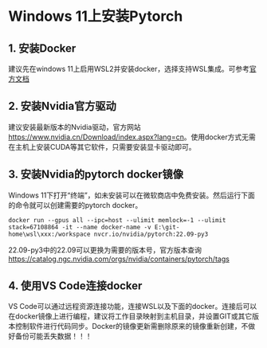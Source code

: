 # Windows 11上安装Pytorch  

## 1. 安装Docker  

建议先在windows 11上启用WSL2并安装docker，选择支持WSL集成。可参考[官方文档](https://docs.docker.com/desktop/windows/wsl/)  

## 2. 安装Nvidia官方驱动  

建议安装最新版本的Nvidia驱动，官方网站<https://www.nvidia.cn/Download/index.aspx?lang=cn>。使用docker方式无需在主机上安装CUDA等其它软件，只需要安装显卡驱动即可。  

## 3. 安装Nvidia的pytorch docker镜像  

Windows 11下打开“终端”，如未安装可以在微软商店中免费安装。然后运行下面的命令就可以创建需要的pytorch docker。

```linux
docker run --gpus all --ipc=host --ulimit memlock=-1 --ulimit stack=67108864 -it --name docker-name -v E:\git-home\wsl\xxx:/workspace nvcr.io/nvidia/pytorch:22.09-py3
```  

22.09-py3中的22.09可以更换为需要的版本号，官方版本查询<https://catalog.ngc.nvidia.com/orgs/nvidia/containers/pytorch/tags>  

## 4. 使用VS Code连接docker  

VS Code可以通过远程资源连接功能，连接WSL以及下面的docker。连接后可以在docker镜像上进行编程，建议将工作目录映射到主机目录，并设置GIT或其它版本控制软件进行代码同步。Docker的镜像更新需删除原来的镜像重新创建，不做好备份可能丢失数据！！！  
